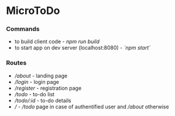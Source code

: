 # MicroToDo

<h3>Commands </h3>
<ul>
    <li>to build client code - <i>npm run build</i></li>
    <li>to start app on dev server (localhost:8080) - <i>`npm start`</i></li>
</ul>
<h3>Routes</h3>
<ul>
<li><i>/about</i> - landing page</li>
<li><i>/login</i> - login page</li> 
<li><i>/register</i> - registration page</li> 
<li><i>/todo</i> - to-do list</li> 
<li><i>/todo/:id</i> - to-do details</li> 
<li><i>/</i> - <i>/todo</i> page in case of authentified user and <i>/about</i> otherwise </li> 
</ul>